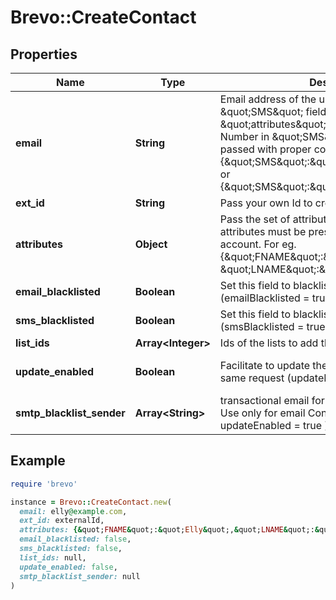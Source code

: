 # Brevo::CreateContact

## Properties

| Name | Type | Description | Notes |
| ---- | ---- | ----------- | ----- |
| **email** | **String** | Email address of the user. Mandatory if \&quot;SMS\&quot; field is not passed in \&quot;attributes\&quot; parameter. Mobile Number in \&quot;SMS\&quot; field should be passed with proper country code. For example {\&quot;SMS\&quot;:\&quot;+91xxxxxxxxxx\&quot;} or {\&quot;SMS\&quot;:\&quot;0091xxxxxxxxxx\&quot;} | [optional] |
| **ext_id** | **String** | Pass your own Id to create a contact. | [optional] |
| **attributes** | **Object** | Pass the set of attributes and their values. These attributes must be present in your SendinBlue account. For eg. {\&quot;FNAME\&quot;:\&quot;Elly\&quot;, \&quot;LNAME\&quot;:\&quot;Roger\&quot;} | [optional] |
| **email_blacklisted** | **Boolean** | Set this field to blacklist the contact for emails (emailBlacklisted &#x3D; true) | [optional] |
| **sms_blacklisted** | **Boolean** | Set this field to blacklist the contact for SMS (smsBlacklisted &#x3D; true) | [optional] |
| **list_ids** | **Array&lt;Integer&gt;** | Ids of the lists to add the contact to | [optional] |
| **update_enabled** | **Boolean** | Facilitate to update the existing contact in the same request (updateEnabled &#x3D; true) | [optional][default to false] |
| **smtp_blacklist_sender** | **Array&lt;String&gt;** | transactional email forbidden sender for contact. Use only for email Contact ( only available if updateEnabled &#x3D; true ) | [optional] |

## Example

```ruby
require 'brevo'

instance = Brevo::CreateContact.new(
  email: elly@example.com,
  ext_id: externalId,
  attributes: {&quot;FNAME&quot;:&quot;Elly&quot;,&quot;LNAME&quot;:&quot;Roger&quot;},
  email_blacklisted: false,
  sms_blacklisted: false,
  list_ids: null,
  update_enabled: false,
  smtp_blacklist_sender: null
)
```

